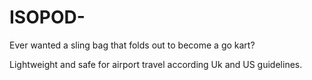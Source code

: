 # ISOPOD-
Ever wanted a sling bag that folds out to become a go kart? 

Lightweight and safe for airport travel according Uk and US guidelines. 
